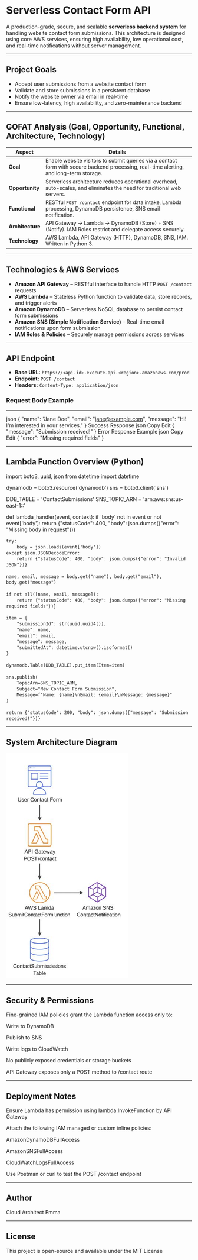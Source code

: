 # Serverless Contact Form API

A production-grade, secure, and scalable **serverless backend system** for handling website contact form submissions. This architecture is designed using core AWS services, ensuring high availability, low operational cost, and real-time notifications without server management.

---

## Project Goals

- Accept user submissions from a website contact form  
- Validate and store submissions in a persistent database  
- Notify the website owner via email in real-time  
- Ensure low-latency, high availability, and zero-maintenance backend

---

## GOFAT Analysis (Goal, Opportunity, Functional, Architecture, Technology)

| **Aspect**     | **Details** |
|----------------|-------------|
| **Goal**       | Enable website visitors to submit queries via a contact form with secure backend processing, real-time alerting, and long-term storage. |
| **Opportunity**| Serverless architecture reduces operational overhead, auto-scales, and eliminates the need for traditional web servers. |
| **Functional** | RESTful `POST /contact` endpoint for data intake, Lambda processing, DynamoDB persistence, SNS email notification. |
| **Architecture**| API Gateway → Lambda → DynamoDB (Store) + SNS (Notify). IAM Roles restrict and delegate access securely. |
| **Technology** | AWS Lambda, API Gateway (HTTP), DynamoDB, SNS, IAM. Written in Python 3. |

---

## Technologies & AWS Services

- **Amazon API Gateway** – RESTful interface to handle HTTP `POST /contact` requests  
- **AWS Lambda** – Stateless Python function to validate data, store records, and trigger alerts  
- **Amazon DynamoDB** – Serverless NoSQL database to persist contact form submissions  
- **Amazon SNS (Simple Notification Service)** – Real-time email notifications upon form submission  
- **IAM Roles & Policies** – Securely manage permissions across services

---

## API Endpoint

- **Base URL:** `https://<api-id>.execute-api.<region>.amazonaws.com/prod`  
- **Endpoint:** `POST /contact`  
- **Headers:** `Content-Type: application/json`

### Request Body Example

---

json
{
  "name": "Jane Doe",
  "email": "jane@example.com",
  "message": "Hi! I'm interested in your services."
}
Success Response
json
Copy
Edit
{
  "message": "Submission received!"
}
Error Response Example
json
Copy
Edit
{
  "error": "Missing required fields"
}

---

## Lambda Function Overview (Python)
import boto3, uuid, json
from datetime import datetime

dynamodb = boto3.resource('dynamodb')
sns = boto3.client('sns')

DDB_TABLE = 'ContactSubmissions'
SNS_TOPIC_ARN = 'arn:aws:sns:us-east-1:<your-account-id>:<your-topic-name>'

def lambda_handler(event, context):
    if 'body' not in event or not event['body']:
        return {"statusCode": 400, "body": json.dumps({"error": "Missing body in request"})}
    
    try:
        body = json.loads(event['body'])
    except json.JSONDecodeError:
        return {"statusCode": 400, "body": json.dumps({"error": "Invalid JSON"})}
    
    name, email, message = body.get("name"), body.get("email"), body.get("message")
    
    if not all([name, email, message]):
        return {"statusCode": 400, "body": json.dumps({"error": "Missing required fields"})}
    
    item = {
        "submissionId": str(uuid.uuid4()),
        "name": name,
        "email": email,
        "message": message,
        "submittedAt": datetime.utcnow().isoformat()
    }
    
    dynamodb.Table(DDB_TABLE).put_item(Item=item)
    
    sns.publish(
        TopicArn=SNS_TOPIC_ARN,
        Subject="New Contact Form Submission",
        Message=f"Name: {name}\nEmail: {email}\nMessage: {message}"
    )
    
    return {"statusCode": 200, "body": json.dumps({"message": "Submission received!"})}
    
---

## System Architecture Diagram
![System Architecture Diagram](Solution%20Architecture/serverless%20contact%20form.JPG)

---

## Security & Permissions
Fine-grained IAM policies grant the Lambda function access only to:

Write to DynamoDB

Publish to SNS

Write logs to CloudWatch

No publicly exposed credentials or storage buckets

API Gateway exposes only a POST method to /contact route

---

## Deployment Notes
Ensure Lambda has permission using lambda:InvokeFunction by API Gateway

Attach the following IAM managed or custom inline policies:

AmazonDynamoDBFullAccess

AmazonSNSFullAccess

CloudWatchLogsFullAccess

Use Postman or curl to test the POST /contact endpoint

---

## Author
Cloud Architect Emma

---

## License
This project is open-source and available under the MIT License

